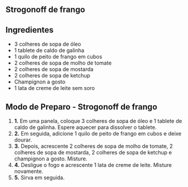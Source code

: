 ## Strogonoff de frango



## Ingredientes



- 3 colheres de sopa de óleo
- 1 tablete de caldo de galinha
- 1 quilo de peito de frango em cubos
- 2 colheres de sopa de molho de tomate
- 2 colheres de sopa de mostarda
- 2 colheres de sopa de ketchup
- Champignon a gosto
- 1 lata de creme de leite sem soro



## Modo de Preparo - Strogonoff de frango





1. **1.** Em uma panela, coloque 3 colheres de sopa de óleo e 1 tablete de caldo de galinha. Espere aquecer para dissolver o tablete.
2. **2.** Em seguida, adicione 1 quilo de peito de frango em cubos e deixe dourar.
3. **3.** Depois, acrescente 2 colheres de sopa de molho de tomate, 2 colheres de sopa de mostarda, 2 colheres de sopa de ketchup e champignon a gosto. Misture.
4. **4.** Desligue o fogo e acrescente 1 lata de creme de leite. Misture novamente.
5. **5.** Sirva em seguida.